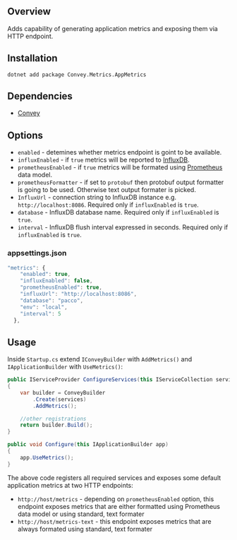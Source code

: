 ## Overview
Adds capability of generating application metrics and exposing them via HTTP endpoint.

## Installation
`dotnet add package Convey.Metrics.AppMetrics`

## Dependencies

* [Convey](https://www.nuget.org/packages/Convey)


## Options
* `enabled` - detemines whether metrics endpoint is goint to be available.
* `influxEnabled` - if `true` metrics will be reported to [InfluxDB](https://www.influxdata.com/).
* `prometheusEnabled` - if `true` metrics will be formated using [Prometheus](https://prometheus.io/) data model.
* `prometheusFormatter` - if set to `protobuf` then protobuf output formatter is going to be used. Otherwise text output formater is picked.
* `InfluxUrl` - connection string to InfluxDB instance e.g. `http://localhost:8086`. Required only if `influxEnabled` is `true`.
* `database` - InfluxDB database name. Required only if `influxEnabled` is `true`.
* `interval` - InfluxDB flush interval expressed in seconds. Required only if `influxEnabled` is `true`.

### appsettings.json

```js
"metrics": {
    "enabled": true,
    "influxEnabled": false,
    "prometheusEnabled": true,
    "influxUrl": "http://localhost:8086",
    "database": "pacco",
    "env": "local",
    "interval": 5
  },
```

## Usage
Inside ``Startup.cs`` extend ``IConveyBuilder`` with ``AddMetrics()`` and ``IApplicationBuilder`` with ``UseMetrics()``:

```csharp
public IServiceProvider ConfigureServices(this IServiceCollection services)
{
    var builder = ConveyBuilder
        .Create(services)
        .AddMetrics();

    //other registrations    
    return builder.Build();
}

public void Configure(this IApplicationBuilder app)
{
    app.UseMetrics();
}
```
The above code registers all required services and exposes some default application metrics at two HTTP endpoints:

* `http://host/metrics` - depending on `prometheusEnabled` option, this endpoint exposes metrics that are either formatted using Prometheus data model or using standard, text formater
* `http://host/metrics-text` - this endpoint exposes metrics that are always formated using standard, text formater